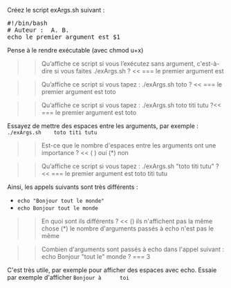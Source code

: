 
Créez le script exArgs.sh suivant :


<pre class="file" data-filename="exArgs.sh" data-target="replace">
#!/bin/bash
# Auteur :  A. B.
echo le premier argument est $1
</pre>

Pense à le rendre exécutable (avec chmod u+x)

>> Qu’affiche ce script si vous l’exécutez sans argument, c'est-à-dire si vous faites ./exArgs.sh ? <<
=== le premier argument est

>> Qu’affiche ce script si vous tapez : ./exArgs.sh toto ? <<
=== le premier argument est toto

>> Qu’affiche ce script si vous tapez : ./exArgs.sh toto titi tutu ?<<
=== le premier argument est toto

Essayez de mettre des espaces entre les arguments, par exemple : `./exArgs.sh    toto titi tutu`

>> Est-ce que le nombre d'espaces entre les arguments ont une importance ? <<
( ) oui
(*) non

>> Qu’affiche ce script si vous tapez : ./exArgs.sh "toto titi tutu" ? <<
=== le premier argument est toto titi tutu



Ainsi, les appels suivants sont très différents :

* `echo "Bonjour tout le monde"`
* `echo Bonjour tout le monde`

>> En quoi sont ils différents ? <<
() ils n'affichent pas la même chose
(*) le nombre d'arguments passés à echo n'est pas le même


>> Combien d'arguments sont passés à echo dans l'appel suivant : echo Bonjour "tout le" monde ?
=== 3

C'est très utile, par exemple pour afficher des espaces avec echo. Essaie par exemple d'afficher
`Bonjour à      toi`
